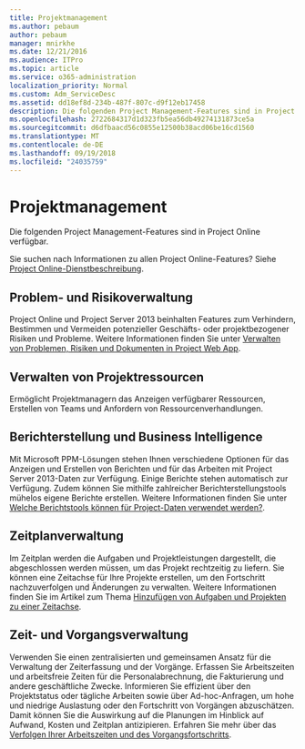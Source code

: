 ```yaml
---
title: Projektmanagement
ms.author: pebaum
author: pebaum
manager: mnirkhe
ms.date: 12/21/2016
ms.audience: ITPro
ms.topic: article
ms.service: o365-administration
localization_priority: Normal
ms.custom: Adm_ServiceDesc
ms.assetid: dd18ef8d-234b-487f-807c-d9f12eb17458
description: Die folgenden Project Management-Features sind in Project Online verfügbar.
ms.openlocfilehash: 2722684317d1d323fb5ea56db49274131873ce5a
ms.sourcegitcommit: d6dfbaacd56c0855e12500b38acd06be16cd1560
ms.translationtype: MT
ms.contentlocale: de-DE
ms.lasthandoff: 09/19/2018
ms.locfileid: "24035759"
---
```

# <a name="project-management"></a>Projektmanagement

Die folgenden Project Management-Features sind in Project Online verfügbar.
  
Sie suchen nach Informationen zu allen Project Online-Features? Siehe [Project Online-Dienstbeschreibung](project-online-service-description.md).
  
## <a name="issues-and-risk-management"></a>Problem- und Risikoverwaltung
<a name="bkmk_IssuesRiskManagement"> </a>

Project Online und Project Server 2013 beinhalten Features zum Verhindern, Bestimmen und Vermeiden potenzieller Geschäfts- oder projektbezogener Risiken und Probleme. Weitere Informationen finden Sie unter [Verwalten von Problemen, Risiken und Dokumenten in Project Web App](https://go.microsoft.com/fwlink/?LinkId=402634).
  
## <a name="manage-project-resources"></a>Verwalten von Projektressourcen
<a name="bkmk_ManageProjectResources"> </a>

Ermöglicht Projektmanagern das Anzeigen verfügbarer Ressourcen, Erstellen von Teams und Anfordern von Ressourcenverhandlungen.
  
## <a name="reporting-and-business-intelligence"></a>Berichterstellung und Business Intelligence
<a name="bkmk_ReportingBusinessIntelligence"> </a>

Mit Microsoft PPM-Lösungen stehen Ihnen verschiedene Optionen für das Anzeigen und Erstellen von Berichten und für das Arbeiten mit Project Server 2013-Daten zur Verfügung. Einige Berichte stehen automatisch zur Verfügung. Zudem können Sie mithilfe zahlreicher Berichterstellungstools mühelos eigene Berichte erstellen. Weitere Informationen finden Sie unter [Welche Berichtstools können für Project-Daten verwendet werden?](https://go.microsoft.com/fwlink/?LinkId=402642).
  
## <a name="schedule-management"></a>Zeitplanverwaltung
<a name="bkmk_ScheduleManagement"> </a>

Im Zeitplan werden die Aufgaben und Projektleistungen dargestellt, die abgeschlossen werden müssen, um das Projekt rechtzeitig zu liefern. Sie können eine Zeitachse für Ihre Projekte erstellen, um den Fortschritt nachzuverfolgen und Änderungen zu verwalten. Weitere Informationen finden Sie im Artikel zum Thema [Hinzufügen von Aufgaben und Projekten zu einer Zeitachse](https://go.microsoft.com/fwlink/?LinkID=402655).
  
## <a name="time-and-task-management"></a>Zeit- und Vorgangsverwaltung
<a name="bkmk_TimeTaskManagement"> </a>

Verwenden Sie einen zentralisierten und gemeinsamen Ansatz für die Verwaltung der Zeiterfassung und der Vorgänge. Erfassen Sie Arbeitszeiten und arbeitsfreie Zeiten für die Personalabrechnung, die Fakturierung und andere geschäftliche Zwecke. Informieren Sie effizient über den Projektstatus oder tägliche Arbeiten sowie über Ad-hoc-Anfragen, um hohe und niedrige Auslastung oder den Fortschritt von Vorgängen abzuschätzen. Damit können Sie die Auswirkung auf die Planungen im Hinblick auf Aufwand, Kosten und Zeitplan antizipieren. Erfahren Sie mehr über das [Verfolgen Ihrer Arbeitszeiten und des Vorgangsfortschritts](https://go.microsoft.com/fwlink/p/?LinkId=271321).
  

